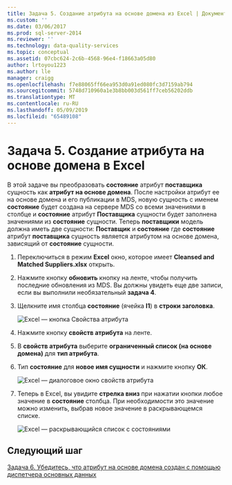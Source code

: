 ```yaml
---
title: Задача 5. Создание атрибута на основе домена из Excel | Документация Майкрософт
ms.custom: ''
ms.date: 03/06/2017
ms.prod: sql-server-2014
ms.reviewer: ''
ms.technology: data-quality-services
ms.topic: conceptual
ms.assetid: 07cbc624-2c6b-4568-96e4-f18663a05d80
author: lrtoyou1223
ms.author: lle
manager: craigg
ms.openlocfilehash: f7e88065ff66ea953d0a91ed080fc3d7159ab794
ms.sourcegitcommit: 5748d710960a1e3b8bb003d561ff7ceb56202ddb
ms.translationtype: MT
ms.contentlocale: ru-RU
ms.lasthandoff: 05/09/2019
ms.locfileid: "65489108"
---
```

# <a name="task-5-creating-a-domain-based-attribute-from-excel"></a>Задача 5. Создание атрибута на основе домена в Excel
  В этой задаче вы преобразовать **состояние** атрибут **поставщика** сущность как **атрибут на основе домена**. После настройки атрибут ее на основе домена и его публикации в MDS, новую сущность с именем **состояние** будет создана на сервере MDS со всеми значениями в столбце и **состояние** атрибут **Поставщика** сущности будет заполнена значениями из **состояние** сущности. Теперь **поставщики** модель должна иметь две сущности: **Поставщик** и **состояние** где **состояние** атрибут **поставщика** сущность является атрибутом на основе домена, зависящий от **состояние** сущности.  
  
1.  Переключиться в режим **Excel** окно, которое имеет **Cleansed and Matched Suppliers.xlsx** открыть.  
  
2.  Нажмите кнопку **обновить** кнопку на ленте, чтобы получить последние обновления из MDS. Вы должны увидеть еще две записи, если вы выполнили необязательный **задача 4**.  
  
3.  Щелкните имя столбца **состояние** (ячейка **I1**) в **строки заголовка**.  
  
     ![Excel — кнопка Свойства атрибута](../../2014/tutorials/media/et-creatingadomainbasedattributefromexcel-01.jpg "Excel — кнопка свойств атрибута")  
  
4.  Нажмите кнопку **свойств атрибута** на ленте.  
  
5.  В **свойств атрибута** выберите **ограниченный список (на основе домена)** для **тип атрибута**.  
  
6.  Тип **состояние** для **новое имя сущности** и нажмите кнопку **ОК**.  
  
     ![Excel — диалоговое окно свойств атрибута](../../2014/tutorials/media/et-creatingadomainbasedattributefromexcel-02.jpg "Excel — диалоговое окно «Свойства атрибута»")  
  
7.  Теперь в Excel, вы увидите **стрелка вниз** при нажатии кнопки любое значение в **состояние** столбца. При необходимости это значение можно изменить, выбрав новое значение в раскрывающемся списке.  
  
     ![Excel — раскрывающийся список с состояниями](../../2014/tutorials/media/et-creatingadomainbasedattributefromexcel-03.jpg "Excel — раскрывающийся список с состояниями")  
  
## <a name="next-step"></a>Следующий шаг  
 [Задача 6. Убедитесь, что атрибут на основе домена создан с помощью диспетчера основных данных](../../2014/tutorials/task-6-verify-domain-based-attribute-master-data-manager.md)  
  
  

